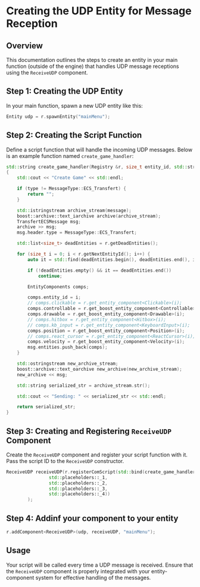 # Creating the UDP Entity for Message Reception

## Overview
This documentation outlines the steps to create an entity in your main function (outside of the engine) that handles UDP message receptions using the `ReceiveUDP` component.

## Step 1: Creating the UDP Entity
In your main function, spawn a new UDP entity like this:

```cpp
Entity udp = r.spawnEntity("mainMenu");
```

## Step 2: Creating the Script Function
Define a script function that will handle the incoming UDP messages. Below is an example function named `create_game_handler`:

```cpp
std::string create_game_handler(Registry &r, size_t entity_id, std::string message, MessageType type)
{
    std::cout << "Create Game" << std::endl;

    if (type != MessageType::ECS_Transfert) {
        return "";
    }

    std::istringstream archive_stream(message);
    boost::archive::text_iarchive archive(archive_stream);
    TransfertECSMessage msg;
    archive >> msg;
    msg.header.type = MessageType::ECS_Transfert;

    std::list<size_t> deadEntities = r.getDeadEntities();

    for (size_t i = 0; i < r.getNextEntityId(); i++) {
        auto it = std::find(deadEntities.begin(), deadEntities.end(), i);

        if (!deadEntities.empty() && it == deadEntities.end())
            continue;

        EntityComponents comps;

        comps.entity_id = i;
        // comps.clickable = r.get_entity_component<Clickable>(i);
        comps.controllable = r.get_boost_entity_component<Controllable>(i);
        comps.drawable = r.get_boost_entity_component<Drawable>(i);
        // comps.hitbox = r.get_entity_component<Hitbox>(i);
        // comps.kb_input = r.get_entity_component<KeyboardInput>(i);
        comps.position = r.get_boost_entity_component<Position>(i);
        // comps.react_cursor = r.get_entity_component<ReactCursor>(i);
        comps.velocity = r.get_boost_entity_component<Velocity>(i);
        msg.entities.push_back(comps);
    }

    std::ostringstream new_archive_stream;
    boost::archive::text_oarchive new_archive(new_archive_stream);
    new_archive << msg;

    std::string serialized_str = archive_stream.str();

    std::cout << "Sending: " << serialized_str << std::endl;

    return serialized_str;
}
```

## Step 3: Creating and Registering `ReceiveUDP` Component
Create the `ReceiveUDP` component and register your script function with it. Pass the script ID to the `ReceiveUDP` constructor.

```cpp
ReceiveUDP receiveUDP(r.registerComScript(std::bind(create_game_handler,
                std::placeholders::_1,
                std::placeholders::_2,
                std::placeholders::_3,
                std::placeholders::_4))
        );
```

## Step 4: Addinf your component to your entity
```cpp
r.addComponent<ReceiveUDP>(udp, receiveUDP, "mainMenu");
```

## Usage
Your script will be called every time a UDP message is received. Ensure that the `ReceiveUDP` component is properly integrated with your entity-component system for effective handling of the messages.

